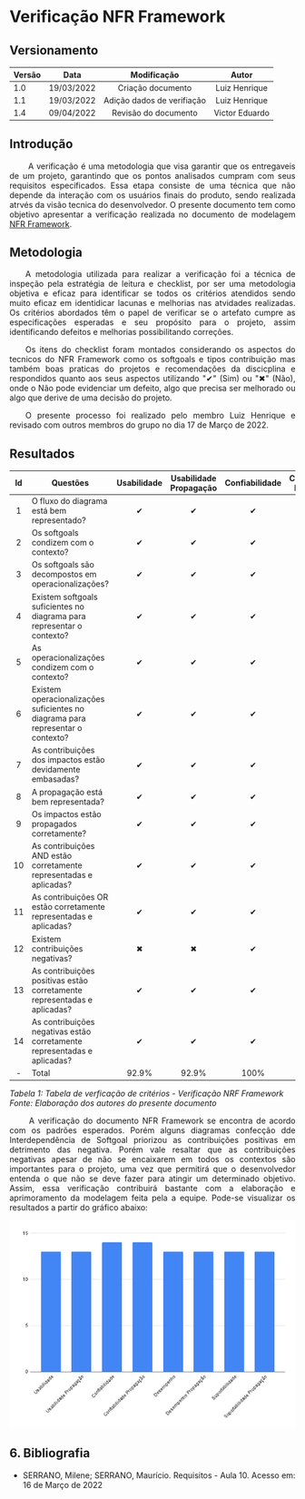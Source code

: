 # Verificação NFR Framework

## Versionamento
| Versão | Data | Modificação | Autor |
|-|-|:-:|:-:|
| 1.0 | 19/03/2022 | Criação documento | Luiz Henrique |
| 1.1 | 19/03/2022 | Adição dados de verifiação | Luiz Henrique |
| 1.4 | 09/04/2022 | Revisão do documento | Victor Eduardo |

## Introdução
<p align="justify">&emsp;&emsp; A verificação é uma metodologia que visa garantir que os entregaveis de um projeto, garantindo que os pontos analisados cumpram com seus requisitos especificados. Essa etapa consiste de uma técnica que não depende da interação com os usuários finais do produto, sendo realizada atrvés da visão tecnica do desenvolvedor. O presente documento tem como objetivo apresentar a verificação realizada no documento de modelagem <a href="https://requisitos-de-software.github.io/2021.2-Tembici/modelagem/nfrframework/">NFR Framework</a>.</p>

## Metodologia
<p align="justify">&emsp;&emsp;A metodologia utilizada para realizar a verificação foi a técnica de inspeção pela estratégia de leitura e checklist, por ser uma metodologia objetiva e eficaz para identificar se todos os critérios atendidos sendo muito eficaz em identidicar lacunas e melhorias nas atvidades realizadas. Os critérios abordados têm o papel de verificar se o artefato cumpre as especificações esperadas e seu propósito para o projeto, assim identificando defeitos e melhorias possibilitando correções.</p>
<p align="justify">&emsp;&emsp;Os itens do checklist foram montados considerando os aspectos do tecnicos do NFR Framework como os softgoals e tipos contribuição mas também boas praticas do projetos e recomendações da discicplina e respondidos quanto aos seus aspectos utilizando "✔" (Sim) ou "✖" (Não), onde o Não pode evidenciar um  defeito, algo que precisa ser melhorado ou algo que derive de uma decisão do projeto.</p>
<p align="justify">&emsp;&emsp;O presente processo foi realizado pelo membro Luiz Henrique e revisado com outros membros do grupo no dia 17 de Março de 2022.</p>

## Resultados

| Id | Questões | Usabilidade | Usabilidade Propagação | Confiabilidade | Confiabilidade Propagação | Desempenho | Desempenho Propagação | Suportabilidade | Suportabilidade Propagação |
| :----: | ----------- | :---------: | :------------: | :--------: | :-------------: | :-------------: | :-------------: | :-------------: | :-------------: |
| 1 | O fluxo do diagrama está bem representado? | ✔ | ✔ | ✔ | ✔ | ✔ | ✔ | ✔ | ✔ |
| 2 | Os softgoals condizem com o contexto? | ✔ | ✔ | ✔ | ✔ | ✔ | ✔ | ✔ | ✔ |
| 3 | Os softgoals são decompostos em operacionalizações? | ✔ | ✔ | ✔ | ✔ | ✔ | ✔ | ✔ | ✔ |
| 4 | Existem softgoals suficientes no diagrama para representar o contexto? | ✔ | ✔ | ✔ | ✔ | ✔ | ✔ | ✔ | ✔ |
| 5 | As operacionalizações condizem com o contexto? | ✔ | ✔ | ✔ | ✔ | ✔ | ✔ | ✔ | ✔ |
| 6 | Existem operacionalizações suficientes no diagrama para representar o contexto? | ✔ | ✔ | ✔ | ✔ | ✔ | ✔ | ✔ | ✔ |
| 7 | As contribuições dos impactos estão devidamente embasadas? | ✔ | ✔ | ✔ | ✔ | ✔ | ✔ | ✔ | ✔ |
| 8 | A propagação está bem representada? | ✔ | ✔ | ✔ | ✔ | ✔ | ✔ | ✔ | ✔ |
| 9 | Os impactos estão propagados corretamente? | ✔ | ✔ | ✔ | ✔ | ✔ | ✔ | ✔ | ✔ |
| 10 | As contribuições AND estão corretamente representadas e aplicadas? | ✔ | ✔ | ✔ | ✔ | ✔ | ✔ | ✔ | ✔ |
| 11 | As contribuições OR estão corretamente representadas e aplicadas? | ✔ | ✔ | ✔ | ✔ | ✔ | ✔ | ✔ | ✔ |
| 12 | Existem contribuições negativas? | ✖ | ✖ | ✔ | ✔ | ✖  | ✖  | ✖  | ✖  |
| 13 | As contribuições positivas estão corretamente representadas e aplicadas? | ✔ | ✔ | ✔ | ✔ | ✔ | ✔ | ✔ | ✔ |
| 14 | As contribuições negativas estão corretamente representadas e aplicadas? | ✔ | ✔ | ✔ | ✔ | ✔ | ✔ | ✔ | ✔ |
|  -  | Total | 92.9% | 92.9% | 100% | 100% | 92.9% | 92.9% | 92.9% |  |

*Tabela 1: Tabela de verficação de critérios - Verificação NRF Framework*  
*Fonte: Elaboração dos autores do presente documento*

<p align="justify">&emsp;&emsp; A verificação do documento NFR Framework se encontra de acordo com os padrões esperados. Porém alguns diagramas confecção dde Interdependência de Softgoal priorizou as contribuições positivas em detrimento das negativa. Porém vale resaltar que as contribuições negativas apesar de não se encaixarem em todos os contextos são importantes para o projeto, uma vez que permitirá que o desenvolvedor entenda o que não se deve fazer para atingir um determinado objetivo. Assim, essa verificação contribuirá bastante com a elaboração e aprimoramento da modelagem feita pela a equipe. Pode-se visualizar os resultados a partir do gráfico abaixo:
</p>

![Grafico - Verificação - NRF Framework](../../assets/verificacao/istar/graficoNFR.png)

## 6. Bibliografia
- SERRANO, Milene; SERRANO, Maurício. Requisitos - Aula 10. Acesso em: 16 de Março de 2022